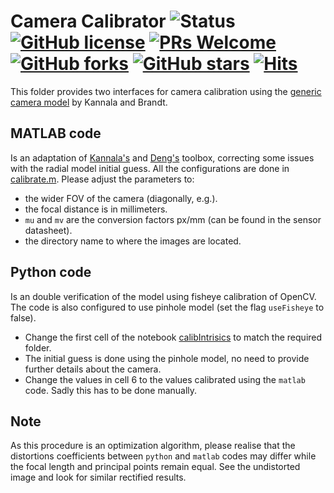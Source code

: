 # Camera Calibrator ![Status](https://img.shields.io/static/v1?style=flat&logo=github&label=status&message=finished&color=red) [![GitHub license](https://img.shields.io/github/license/debOliveira/myCameraCalibrator.svg)](https://github.com/debOliveira/myCameraCalibrator/blob/master/LICENSE) [![PRs Welcome](https://img.shields.io/badge/PRs-welcome-brightgreen.svg)](http://makeapullrequest.com)  [![GitHub forks](https://img.shields.io/github/forks/debOliveira/myCameraCalibrator.svg?style=social&label=Fork&maxAge=2592000)](https://GitHub.com/debOliveira/myCameraCalibrator/network/) [![GitHub stars](https://img.shields.io/github/stars/debOliveira/myCameraCalibrator.svg?style=social&label=Star&maxAge=2592000)](https://GitHub.com/debOliveira/myCameraCalibratorn/stargazers/) [![Hits](https://hits.seeyoufarm.com/api/count/incr/badge.svg?url=https%3A%2F%2Fgithub.com%2FdebOliveira%2FmyCameraCalibrator&count_bg=%2379C83D&title_bg=%23555555&icon=&icon_color=%23E7E7E7&title=hits&edge_flat=false)](https://hits.seeyoufarm.com)

This folder provides two interfaces for camera calibration using the [generic camera model](https://ieeexplore.ieee.org/document/1642666) by Kannala and Brandt.

## MATLAB code

Is an adaptation of [Kannala's](https://users.aalto.fi/~kannalj1/calibration/calibration.html) and [Deng's](https://github.com/DengMark/CameraCalibrator) toolbox, correcting some issues with the radial model initial guess. All the configurations are done in [calibrate.m](matlab/calibrate.m). Please adjust the parameters to:

- the wider FOV of the camera (diagonally, e.g.).
- the focal distance is in millimeters.
- `mu` and `mv` are the conversion factors px/mm (can be found in the sensor datasheet).
- the directory name to where the images are located.

## Python code

Is an double verification of the model using fisheye calibration of OpenCV. The code is also configured to use pinhole model (set the flag `useFisheye` to false).

- Change the first cell of the notebook [calibIntrisics](python/calibIntrisics.ipynb) to match the required folder.
- The initial guess is done using the pinhole model, no need to provide further details about the camera.
- Change the values in cell 6 to the values calibrated using the `matlab` code. Sadly this has to be done manually. 

## Note

As this procedure is an optimization algorithm, please realise that the distortions coefficients between `python` and `matlab` codes may differ while the focal length and principal points remain equal. See the undistorted image and look for similar rectified results. 


